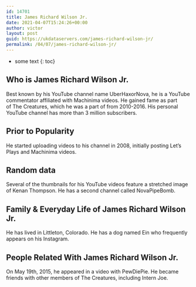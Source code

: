 ```yaml
---
id: 14701
title: James Richard Wilson Jr.
date: 2021-04-07T15:24:26+00:00
author: victor
layout: post
guid: https://ukdataservers.com/james-richard-wilson-jr/
permalink: /04/07/james-richard-wilson-jr/
---
```


* some text
{: toc}


## Who is James Richard Wilson Jr.



Best known by his YouTube channel name UberHaxorNova, he is a YouTube commentator affiliated with Machinima videos. He gained fame as part of The Creatures, which he was a part of from 2010-2016. His personal YouTube channel has more than 3 million subscribers. 

                
                
                
## Prior to Popularity



He started uploading videos to his channel in 2008, initially posting Let&#8217;s Plays and Machinima videos. 

                
                
                
## Random data



Several of the thumbnails for his YouTube videos feature a stretched image of Kenan Thompson. He has a second channel called NovaPipeBomb. 

                
                
                
## Family & Everyday Life of James Richard Wilson Jr.



He has lived in Littleton, Colorado. He has a dog named Ein who frequently appears on his Instagram.

                
                
                
## People Related With James Richard Wilson Jr.



On May 19th, 2015, he appeared in a video with PewDiePie. He became friends with other members of The Creatures, including Intern Joe.

                
              
            
          
          
          